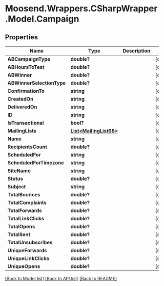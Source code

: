 # Moosend.Wrappers.CSharpWrapper.Model.Campaign
## Properties

Name | Type | Description | Notes
------------ | ------------- | ------------- | -------------
**ABCampaignType** | **double?** |  | [optional] 
**ABHoursToTest** | **double?** |  | [optional] 
**ABWinner** | **double?** |  | [optional] 
**ABWinnerSelectionType** | **double?** |  | [optional] 
**ConfirmationTo** | **string** |  | [optional] 
**CreatedOn** | **string** |  | [optional] 
**DeliveredOn** | **string** |  | [optional] 
**ID** | **string** |  | [optional] 
**IsTransactional** | **bool?** |  | [optional] 
**MailingLists** | [**List&lt;MailingList68&gt;**](MailingList68.md) |  | [optional] 
**Name** | **string** |  | [optional] 
**RecipientsCount** | **double?** |  | [optional] 
**ScheduledFor** | **string** |  | [optional] 
**ScheduledForTimezone** | **string** |  | [optional] 
**SiteName** | **string** |  | [optional] 
**Status** | **double?** |  | [optional] 
**Subject** | **string** |  | [optional] 
**TotalBounces** | **double?** |  | [optional] 
**TotalComplaints** | **double?** |  | [optional] 
**TotalForwards** | **double?** |  | [optional] 
**TotalLinkClicks** | **double?** |  | [optional] 
**TotalOpens** | **double?** |  | [optional] 
**TotalSent** | **double?** |  | [optional] 
**TotalUnsubscribes** | **double?** |  | [optional] 
**UniqueForwards** | **double?** |  | [optional] 
**UniqueLinkClicks** | **double?** |  | [optional] 
**UniqueOpens** | **double?** |  | [optional] 

[[Back to Model list]](../README.md#documentation-for-models) [[Back to API list]](../README.md#documentation-for-api-endpoints) [[Back to README]](../README.md)


